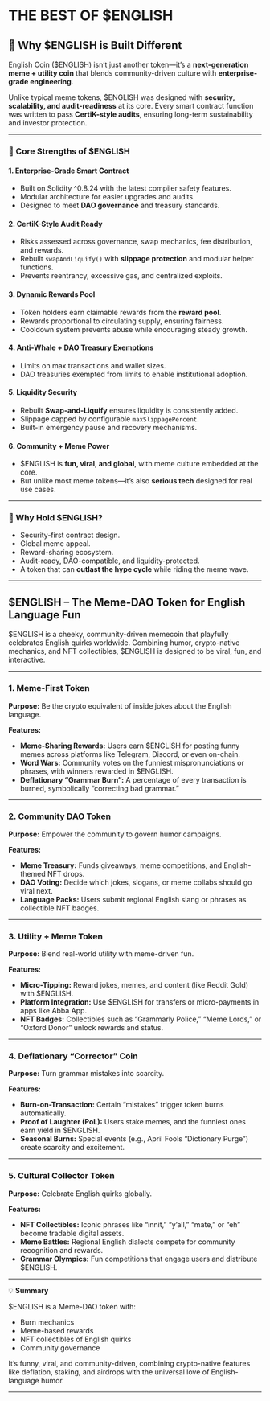 # THE BEST OF $ENGLISH

## 🚀 Why $ENGLISH is Built Different

English Coin ($ENGLISH) isn’t just another token—it’s a **next-generation meme + utility coin** that blends community-driven culture with **enterprise-grade engineering**.

Unlike typical meme tokens, $ENGLISH was designed with **security, scalability, and audit-readiness** at its core. Every smart contract function was written to pass **CertiK-style audits**, ensuring long-term sustainability and investor protection.

----------

### 🔑 Core Strengths of $ENGLISH

#### 1. Enterprise-Grade Smart Contract

-   Built on Solidity ^0.8.24 with the latest compiler safety features.
-   Modular architecture for easier upgrades and audits.
-   Designed to meet **DAO governance** and treasury standards.

#### 2. CertiK-Style Audit Ready

-   Risks assessed across governance, swap mechanics, fee distribution, and rewards.
-   Rebuilt `swapAndLiquify()` with **slippage protection** and modular helper functions.
-   Prevents reentrancy, excessive gas, and centralized exploits.

#### 3. Dynamic Rewards Pool

-   Token holders earn claimable rewards from the **reward pool**.
-   Rewards proportional to circulating supply, ensuring fairness.
-   Cooldown system prevents abuse while encouraging steady growth.

#### 4. Anti-Whale + DAO Treasury Exemptions

-   Limits on max transactions and wallet sizes.
-   DAO treasuries exempted from limits to enable institutional adoption.

#### 5. Liquidity Security

-   Rebuilt **Swap-and-Liquify** ensures liquidity is consistently added.
-   Slippage capped by configurable `maxSlippagePercent`.
-   Built-in emergency pause and recovery mechanisms.

#### 6. Community + Meme Power

-   $ENGLISH is **fun, viral, and global**, with meme culture embedded at the core.
-   But unlike most meme tokens—it’s also **serious tech** designed for real use cases.

----------

### 💎 Why Hold $ENGLISH?

-   Security-first contract design.
-   Global meme appeal.
-   Reward-sharing ecosystem.
-   Audit-ready, DAO-compatible, and liquidity-protected.
-   A token that can **outlast the hype cycle** while riding the meme wave.

----------

## $ENGLISH – The Meme-DAO Token for English Language Fun

$ENGLISH is a cheeky, community-driven memecoin that playfully celebrates English quirks worldwide. Combining humor, crypto-native mechanics, and NFT collectibles, $ENGLISH is designed to be viral, fun, and interactive.

----------

### 1. Meme-First Token

**Purpose:** Be the crypto equivalent of inside jokes about the English language.

**Features:**

-   **Meme-Sharing Rewards:** Users earn $ENGLISH for posting funny memes across platforms like Telegram, Discord, or even on-chain.
-   **Word Wars:** Community votes on the funniest mispronunciations or phrases, with winners rewarded in $ENGLISH.
-   **Deflationary “Grammar Burn”:** A percentage of every transaction is burned, symbolically “correcting bad grammar.”

----------

### 2. Community DAO Token

**Purpose:** Empower the community to govern humor campaigns.

**Features:**

-   **Meme Treasury:** Funds giveaways, meme competitions, and English-themed NFT drops.
-   **DAO Voting:** Decide which jokes, slogans, or meme collabs should go viral next.
-   **Language Packs:** Users submit regional English slang or phrases as collectible NFT badges.

----------

### 3. Utility + Meme Token

**Purpose:** Blend real-world utility with meme-driven fun.

**Features:**

-   **Micro-Tipping:** Reward jokes, memes, and content (like Reddit Gold) with $ENGLISH.
-   **Platform Integration:** Use $ENGLISH for transfers or micro-payments in apps like Abba App.
-   **NFT Badges:** Collectibles such as “Grammarly Police,” “Meme Lords,” or “Oxford Donor” unlock rewards and status.

----------

### 4. Deflationary “Corrector” Coin

**Purpose:** Turn grammar mistakes into scarcity.

**Features:**

-   **Burn-on-Transaction:** Certain “mistakes” trigger token burns automatically.
-   **Proof of Laughter (PoL):** Users stake memes, and the funniest ones earn yield in $ENGLISH.
-   **Seasonal Burns:** Special events (e.g., April Fools “Dictionary Purge”) create scarcity and excitement.

----------

### 5. Cultural Collector Token

**Purpose:** Celebrate English quirks globally.

**Features:**

-   **NFT Collectibles:** Iconic phrases like “innit,” “y’all,” “mate,” or “eh” become tradable digital assets.
-   **Meme Battles:** Regional English dialects compete for community recognition and rewards.
-   **Grammar Olympics:** Fun competitions that engage users and distribute $ENGLISH.

----------

💡 **Summary**

$ENGLISH is a Meme-DAO token with:

-   Burn mechanics
-   Meme-based rewards
-   NFT collectibles of English quirks
-   Community governance

It’s funny, viral, and community-driven, combining crypto-native features like deflation, staking, and airdrops with the universal love of English-language humor.

----------
